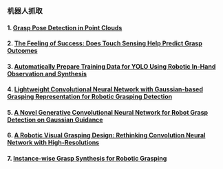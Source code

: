 ### 机器人抓取

#### 1. [Grasp Pose Detection in Point Clouds](GraspDetect/note/Grasp_Pose_Detection_in_Point_Clouds.md)
#### 2. [The Feeling of Success: Does Touch Sensing Help Predict Grasp Outcomes](GraspDetect/note/The_Feeling_of_Success_Does_Touch_Sensing_Help_Predict_Grasp_Outcomes.md)
#### 3. [Automatically Prepare Training Data for YOLO Using Robotic In-Hand Observation and Synthesis](GraspDetect/note/Automatically_Prepare_Training_Data_for_YOLO_Using_Robotic_In-Hand_Observation_and_Synthesis.md)
#### 4. [Lightweight Convolutional Neural Network with Gaussian-based Grasping Representation for Robotic Grasping Detection](GraspDetect/note/Lightweight_Convolutional_Neural_Network_with_Gaussian-based_Grasping_Representation_for_Robotic_Grasping_Detection.md)
#### 5. [A Novel Generative Convolutional Neural Network for Robot Grasp Detection on Gaussian Guidance](GraspDetect/note/A_Novel_Generative_Convolutional_Neural_Network_for_Robot_Grasp_Detection_on_Gaussian_Guidance.md)
#### 6. [A Robotic Visual Grasping Design: Rethinking Convolution Neural Network with High-Resolutions](GraspDetect/note/A_Robotic_Visual_Grasping_Design_Rethinking_Convolution_Neural_Network_with_High_Resolutions.md)
#### 7. [Instance-wise Grasp Synthesis for Robotic Grasping](GraspDetect/note/Instance_wise_Grasp_Synthesis_for_Robotic_Grasping.md)
